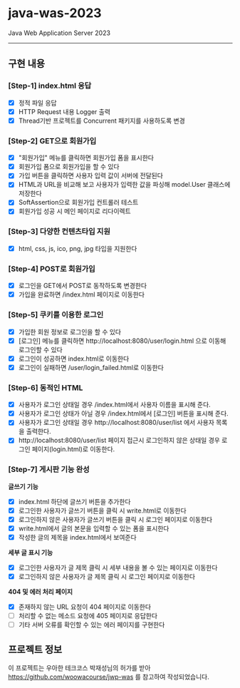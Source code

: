 # java-was-2023

Java Web Application Server 2023

---

## 구현 내용
### [Step-1] index.html 응답
- [x] 정적 파일 응답
- [x] HTTP Request 내용 Logger 출력
- [x] Thread기반 프로젝트를 Concurrent 패키지를 사용하도록 변경

### [Step-2] GET으로 회원가입
- [x] "회원가입" 메뉴를 클릭하면 회원가입 폼을 표시한다 
- [x] 회원가입 폼으로 회원가입을 할 수 있다
- [x] 가입 버튼을 클릭하면 사용자 입력 값이 서버에 전달된다
- [x] HTML과 URL을 비교해 보고 사용자가 입력한 값을 파싱해 model.User 클래스에 저장한다
- [x] SoftAssertion으로 회원가입 컨트롤러 테스트
- [x] 회원가입 성공 시 메인 페이지로 리다이렉트

### [Step-3] 다양한 컨텐츠타입 지원
- [x] html, css, js, ico, png, jpg 타입을 지원한다

### [Step-4] POST로 회원가입
- [x] 로그인을 GET에서 POST로 동작하도록 변경한다
- [x] 가입을 완료하면 /index.html 페이지로 이동한다

### [Step-5] 쿠키를 이용한 로그인
- [x] 가입한 회원 정보로 로그인을 할 수 있다
- [x] [로그인] 메뉴를 클릭하면 http://localhost:8080/user/login.html 으로 이동해 로그인할 수 있다
- [x] 로그인이 성공하면 index.html로 이동한다
- [x] 로그인이 실패하면 /user/login_failed.html로 이동한다

### [Step-6] 동적인 HTML

- [x] 사용자가 로그인 상태일 경우 /index.html에서 사용자 이름을 표시해 준다.
- [x] 사용자가 로그인 상태가 아닐 경우 /index.html에서 [로그인] 버튼을 표시해 준다.
- [x] 사용자가 로그인 상태일 경우 http://localhost:8080/user/list 에서 사용자 목록을 출력한다.
- [x] http://localhost:8080/user/list 페이지 접근시 로그인하지 않은 상태일 경우 로그인 페이지(login.html)로 이동한다.

### [Step-7] 게시판 기능 완성

**글쓰기 기능**

- [x] index.html 하단에 글쓰기 버튼을 추가한다
- [x] 로그인한 사용자가 글쓰기 버튼을 클릭 시 write.html로 이동한다
- [x] 로그인하지 않은 사용자가 글쓰기 버튼을 클릭 시 로그인 페이지로 이동한다
- [x] write.html에서 글의 본문을 입력할 수 있는 폼을 표시한다
- [x] 작성한 글의 제목을 index.html에서 보여준다

**세부 글 표시 기능**

- [x] 로그인한 사용자가 글 제목 클릭 시 세부 내용을 볼 수 있는 페이지로 이동한다
- [x] 로그인하지 않은 사용자가 글 제목 클릭 시 로그인 페이지로 이동한다

**404 및 에러 처리 페이지**

- [x] 존재하지 않는 URL 요청이 404 페이지로 이동한다
- [ ] 처리할 수 없는 메소드 요청에 405 페이지로 응답한다
- [ ] 기타 서버 오류를 확인할 수 있는 에러 페이지를 구현한다

## 프로젝트 정보

이 프로젝트는 우아한 테크코스 박재성님의 허가를 받아 https://github.com/woowacourse/jwp-was
를 참고하여 작성되었습니다.
